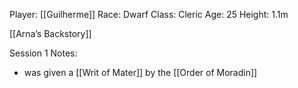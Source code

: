 Player: [[Guilherme]]
Race: Dwarf
Class: Cleric
Age: 25
Height: 1.1m

[[Arna’s Backstory]]

Session 1 Notes:
- was given a [[Writ of Mater]] by the [[Order of Moradin]]